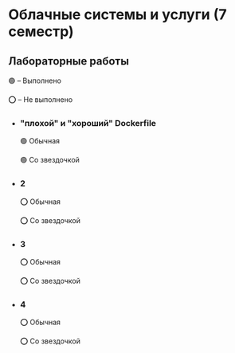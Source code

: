 # Облачные системы и услуги (7 семестр)

## Лабораторные работы

🟢 – Выполнено

⭕ – Не выполнено

* ### "плохой" и "хороший" Dockerfile
  🟢 Обычная

  🟢 Со звездочкой
* ### 2
  ⭕️ Обычная

  ⭕️ Со звездочкой
* ### 3
  ⭕️ Обычная

  ⭕️ Со звездочкой
* ### 4
  ⭕️ Обычная

  ⭕️ Со звездочкой